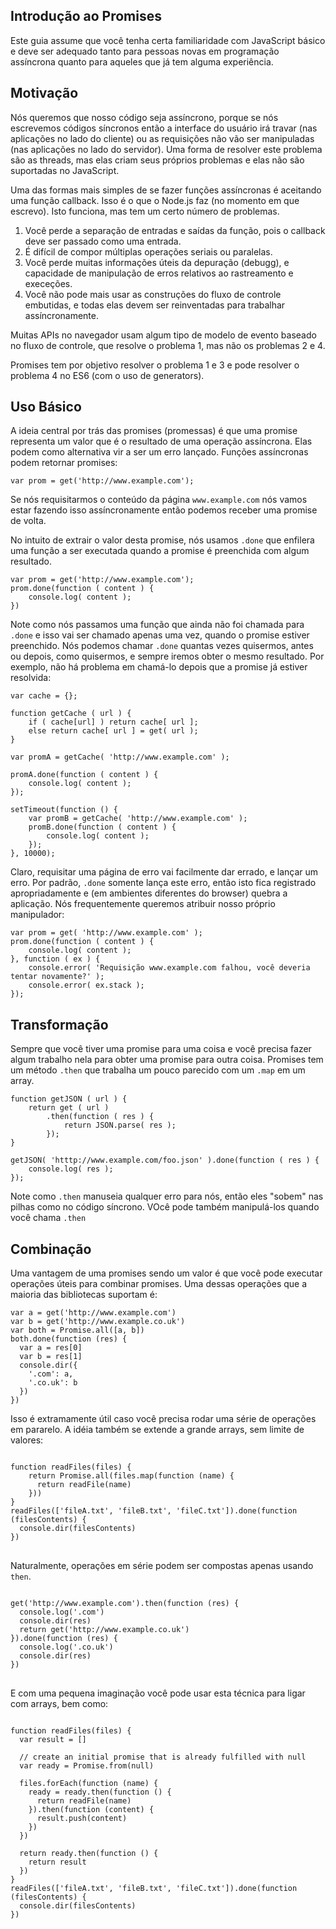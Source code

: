 ## Introdução ao Promises

Este guia assume que você tenha certa familiaridade com JavaScript básico e deve ser adequado tanto para pessoas novas em programação assíncrona quanto para aqueles que já tem alguma experiência.

## <a name="motivacao"></a> Motivação

Nós queremos que nosso código seja assíncrono, porque se nós escrevemos códigos síncronos então a interface do usuário irá travar (nas aplicações no lado do cliente) ou as requisições não vão ser manipuladas (nas aplicações no lado do servidor). Uma forma de resolver este problema são as threads, mas elas criam seus próprios problemas e elas não são suportadas no JavaScript.

Uma das formas mais simples de se fazer funções assíncronas é aceitando uma função callback. Isso é o que o Node.js faz (no momento em que escrevo). Isto funciona, mas tem um certo número de problemas.

1. Você perde a separação de entradas e saídas da função, pois o callback deve ser passado como uma entrada.
2. É difícil de compor múltiplas operações seriais ou paralelas.
3. Você perde muitas informações úteis da depuração (debugg), e capacidade de manipulação de erros relativos ao rastreamento e execeções.
4. Você não pode mais usar as construções do fluxo de controle embutidas, e todas elas devem ser reinventadas para trabalhar assíncronamente.

Muitas APIs no navegador usam algum tipo de modelo de evento baseado no fluxo de controle, que resolve o problema 1, mas não os problemas 2 e 4.

Promises tem por objetivo resolver o problema 1 e 3 e pode resolver o problema 4 no ES6 (com o uso de generators).

## <a name="uso-basico"></a> Uso Básico

A ideia central por trás das promises (promessas) é que uma promise representa um valor que é o resultado de uma operação assíncrona. Elas podem como alternativa vir a ser um erro lançado. Funções assíncronas podem retornar promises:

```language-javascript
var prom = get('http://www.example.com');
```

Se nós requisitarmos o conteúdo da página ```www.example.com``` nós vamos estar fazendo isso assíncronamente então podemos receber uma promise de volta.

No intuito de extrair o valor desta promise, nós usamos <code class="language-javascript">.done</code> que enfilera uma função a ser executada quando a promise é preenchida com algum resultado.

```language-javascript
var prom = get('http://www.example.com');
prom.done(function ( content ) {
	console.log( content );
})
```

Note como nós passamos uma função que ainda não foi chamada para <code class="language-javascript">.done</code> e isso vai ser chamado apenas uma vez, quando o promise estiver preenchido. Nós podemos chamar <code class="language-javascript">.done</code> quantas vezes quisermos, antes ou depois, como quisermos, e sempre iremos obter o mesmo resultado. Por exemplo, não há problema em chamá-lo depois que a promise já estiver resolvida:

```language-javascript
var cache = {};

function getCache ( url ) {
	if ( cache[url] ) return cache[ url ];
	else return cache[ url ] = get( url );
}

var promA = getCache( 'http://www.example.com' );

promA.done(function ( content ) {
	console.log( content );
});

setTimeout(function () {
	var promB = getCache( 'http://www.example.com' );
	promB.done(function ( content ) {
		console.log( content );
	});
}, 10000);
```

Claro, requisitar uma página de erro vai facilmente dar errado, e lançar um erro. Por padrão, <code class="language-javascript">.done</code> somente lança este erro, então isto fica registrado apropriadamente e (em ambientes diferentes do browser) quebra a aplicação. Nós frequentemente queremos atribuir nosso próprio manipulador:

```language-javascript
var prom = get( 'http://www.example.com' );
prom.done(function ( content ) {
	console.log( content );
}, function ( ex ) {
	console.error( 'Requisição www.example.com falhou, você deveria tentar novamente?' );
	console.error( ex.stack );
});
```

## <a name="transformacao"></a> Transformação

Sempre que você tiver uma promise para uma coisa e você precisa fazer algum trabalho nela para obter uma promise para outra coisa. Promises tem um método <code class="language-javascript">.then</code> que trabalha um pouco parecido com um <code class="language-javascript">.map</code> em um array.

```language-javascript
function getJSON ( url ) {
	return get ( url )
		.then(function ( res ) {
			return JSON.parse( res );
		});
}

getJSON( 'htttp://www.example.com/foo.json' ).done(function ( res ) {
	console.log( res );
});
```

Note como <code class="language-javascript">.then</code> manuseia qualquer erro para nós, então eles "sobem" nas pilhas como no código síncrono. VOcê pode também manipulá-los quando você chama <code class="language-javascript">.then</code>

## <a name="combinacao"></a> Combinação

Uma vantagem de uma promises sendo um valor é que você pode executar operações úteis para combinar promises. Uma dessas operações que a maioria das bibliotecas suportam é:

```language-javascript
var a = get('http://www.example.com')
var b = get('http://www.example.co.uk')
var both = Promise.all([a, b])
both.done(function (res) {
  var a = res[0]
  var b = res[1]
  console.dir({
    '.com': a,
    '.co.uk': b
  })
})
```

Isso é extramamente útil caso você precisa rodar uma série de operações em pararelo. A idéia também se extende a grande arrays, sem limite de valores:

<pre>
<code class="language-javascript">
function readFiles(files) {
	return Promise.all(files.map(function (name) {
	  return readFile(name)
	}))
}
readFiles(['fileA.txt', 'fileB.txt', 'fileC.txt']).done(function (filesContents) {
  console.dir(filesContents)
})
</code>
</pre>

Naturalmente, operações em série podem ser compostas apenas usando <code class="language-javascript">then</code>.

<pre>
<code class="language-javascript">
get('http://www.example.com').then(function (res) {
  console.log('.com')
  console.dir(res)
  return get('http://www.example.co.uk')
}).done(function (res) {
  console.log('.co.uk')
  console.dir(res)
})
</code>
</pre>

E com uma pequena imaginação você pode usar esta técnica para ligar com arrays, bem como:

<pre>
<code class="language-javascript">
function readFiles(files) {
  var result = []
  
  // create an initial promise that is already fulfilled with null
  var ready = Promise.from(null)
  
  files.forEach(function (name) {
    ready = ready.then(function () {
      return readFile(name)
    }).then(function (content) {
      result.push(content)
    })
  })
  
  return ready.then(function () {
    return result
  })
}
readFiles(['fileA.txt', 'fileB.txt', 'fileC.txt']).done(function (filesContents) {
  console.dir(filesContents)
})
</code>
</pre>
